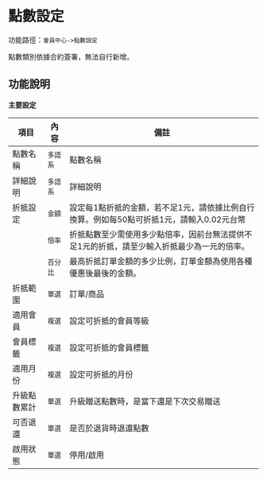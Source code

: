 # 點數設定

功能路徑：`會員中心->點數設定`

點數類別依據合約簽署，無法自行新增。

## 功能說明

**主要設定**

| 項目 | 內容 | 備註 |
| --- | --- | --- |
| 點數名稱 | `多語系` | 點數名稱 |
| 詳細說明 | `多語系` | 詳細說明 |
| 折抵設定 | `金額` | 設定每1點折抵的金額，若不足1元，請依據比例自行換算。例如每50點可折抵1元，請輸入0.02元台幣 |
| | `倍率` | 折抵點數至少需使用多少點倍率，因前台無法提供不足1元的折抵，請至少輸入折抵最少為一元的倍率。 |
| | `百分比` | 最高折抵訂單金額的多少比例，訂單金額為使用各種優惠後最後的金額。 |
| 折抵範圍 | `單選` | 訂單/商品 |
| 適用會員 | `複選` | 設定可折抵的會員等級 |
| 會員標籤 | `複選` | 設定可折抵的會員標籤 |
| 適用月份 | `複選` | 設定可折抵的月份 |
| 升級點數累計 | `單選` | 升級贈送點數時，是當下還是下次交易贈送 |
| 可否退還 | `單選` | 是否於退貨時退還點數 |
| 啟用狀態 | `單選` | 停用/啟用 |
